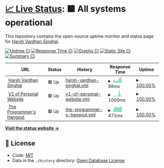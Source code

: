 # [📈 Live Status](https://harsh778.github.io/harshsinghal.me-status): <!--live status--> **🟩 All systems operational**

This repository contains the open-source uptime monitor and status page for [Harsh Vardhan Singhal](https://harshsinghal.me).

[![Uptime CI](https://github.com/koj-co/upptime/workflows/Uptime%20CI/badge.svg)](https://github.com/koj-co/upptime/actions?query=workflow%3A%22Uptime+CI%22)
[![Response Time CI](https://github.com/koj-co/upptime/workflows/Response%20Time%20CI/badge.svg)](https://github.com/koj-co/upptime/actions?query=workflow%3A%22Response+Time+CI%22)
[![Graphs CI](https://github.com/koj-co/upptime/workflows/Graphs%20CI/badge.svg)](https://github.com/koj-co/upptime/actions?query=workflow%3A%22Graphs+CI%22)
[![Static Site CI](https://github.com/koj-co/upptime/workflows/Static%20Site%20CI/badge.svg)](https://github.com/koj-co/upptime/actions?query=workflow%3A%22Static+Site+CI%22)
[![Summary CI](https://github.com/koj-co/upptime/workflows/Summary%20CI/badge.svg)](https://github.com/koj-co/upptime/actions?query=workflow%3A%22Summary+CI%22)

<!--start: status pages-->
<!-- This summary is generated by Upptime (https://github.com/upptime/upptime) -->
<!-- Do not edit this manually, your changes will be overwritten -->
<!-- prettier-ignore -->
| URL | Status | History | Response Time | Uptime |
| --- | ------ | ------- | ------------- | ------ |
| <img alt="" src="https://favicons.githubusercontent.com/harsh778.github.io" height="13"> [Harsh Vardhan Singhal](https://harsh778.github.io) | 🟩 Up | [harsh-vardhan-singhal.yml](https://github.com/harsh778/status/commits/HEAD/history/harsh-vardhan-singhal.yml) | <details><summary><img alt="Response time graph" src="./graphs/harsh-vardhan-singhal/response-time-week.png" height="20"> 86ms</summary><br><a href="https://harsh778.github.io/status/history/harsh-vardhan-singhal"><img alt="Response time 113" src="https://img.shields.io/endpoint?url=https%3A%2F%2Fraw.githubusercontent.com%2Fharsh778%2Fstatus%2FHEAD%2Fapi%2Fharsh-vardhan-singhal%2Fresponse-time.json"></a><br><a href="https://harsh778.github.io/status/history/harsh-vardhan-singhal"><img alt="24-hour response time 108" src="https://img.shields.io/endpoint?url=https%3A%2F%2Fraw.githubusercontent.com%2Fharsh778%2Fstatus%2FHEAD%2Fapi%2Fharsh-vardhan-singhal%2Fresponse-time-day.json"></a><br><a href="https://harsh778.github.io/status/history/harsh-vardhan-singhal"><img alt="7-day response time 86" src="https://img.shields.io/endpoint?url=https%3A%2F%2Fraw.githubusercontent.com%2Fharsh778%2Fstatus%2FHEAD%2Fapi%2Fharsh-vardhan-singhal%2Fresponse-time-week.json"></a><br><a href="https://harsh778.github.io/status/history/harsh-vardhan-singhal"><img alt="30-day response time 79" src="https://img.shields.io/endpoint?url=https%3A%2F%2Fraw.githubusercontent.com%2Fharsh778%2Fstatus%2FHEAD%2Fapi%2Fharsh-vardhan-singhal%2Fresponse-time-month.json"></a><br><a href="https://harsh778.github.io/status/history/harsh-vardhan-singhal"><img alt="1-year response time 113" src="https://img.shields.io/endpoint?url=https%3A%2F%2Fraw.githubusercontent.com%2Fharsh778%2Fstatus%2FHEAD%2Fapi%2Fharsh-vardhan-singhal%2Fresponse-time-year.json"></a></details> | <details><summary><a href="https://harsh778.github.io/status/history/harsh-vardhan-singhal">100.00%</a></summary><a href="https://harsh778.github.io/status/history/harsh-vardhan-singhal"><img alt="All-time uptime 99.41%" src="https://img.shields.io/endpoint?url=https%3A%2F%2Fraw.githubusercontent.com%2Fharsh778%2Fstatus%2FHEAD%2Fapi%2Fharsh-vardhan-singhal%2Fuptime.json"></a><br><a href="https://harsh778.github.io/status/history/harsh-vardhan-singhal"><img alt="24-hour uptime 100.00%" src="https://img.shields.io/endpoint?url=https%3A%2F%2Fraw.githubusercontent.com%2Fharsh778%2Fstatus%2FHEAD%2Fapi%2Fharsh-vardhan-singhal%2Fuptime-day.json"></a><br><a href="https://harsh778.github.io/status/history/harsh-vardhan-singhal"><img alt="7-day uptime 100.00%" src="https://img.shields.io/endpoint?url=https%3A%2F%2Fraw.githubusercontent.com%2Fharsh778%2Fstatus%2FHEAD%2Fapi%2Fharsh-vardhan-singhal%2Fuptime-week.json"></a><br><a href="https://harsh778.github.io/status/history/harsh-vardhan-singhal"><img alt="30-day uptime 100.00%" src="https://img.shields.io/endpoint?url=https%3A%2F%2Fraw.githubusercontent.com%2Fharsh778%2Fstatus%2FHEAD%2Fapi%2Fharsh-vardhan-singhal%2Fuptime-month.json"></a><br><a href="https://harsh778.github.io/status/history/harsh-vardhan-singhal"><img alt="1-year uptime 99.41%" src="https://img.shields.io/endpoint?url=https%3A%2F%2Fraw.githubusercontent.com%2Fharsh778%2Fstatus%2FHEAD%2Fapi%2Fharsh-vardhan-singhal%2Fuptime-year.json"></a></details>
| <img alt="" src="https://favicons.githubusercontent.com/harsh.cf" height="13"> [V1 of Personal Website](https://harsh.cf) | 🟩 Up | [v1-of-personal-website.yml](https://github.com/harsh778/status/commits/HEAD/history/v1-of-personal-website.yml) | <details><summary><img alt="Response time graph" src="./graphs/v1-of-personal-website/response-time-week.png" height="20"> 1000ms</summary><br><a href="https://harsh778.github.io/status/history/v1-of-personal-website"><img alt="Response time 505" src="https://img.shields.io/endpoint?url=https%3A%2F%2Fraw.githubusercontent.com%2Fharsh778%2Fstatus%2FHEAD%2Fapi%2Fv1-of-personal-website%2Fresponse-time.json"></a><br><a href="https://harsh778.github.io/status/history/v1-of-personal-website"><img alt="24-hour response time 402" src="https://img.shields.io/endpoint?url=https%3A%2F%2Fraw.githubusercontent.com%2Fharsh778%2Fstatus%2FHEAD%2Fapi%2Fv1-of-personal-website%2Fresponse-time-day.json"></a><br><a href="https://harsh778.github.io/status/history/v1-of-personal-website"><img alt="7-day response time 1000" src="https://img.shields.io/endpoint?url=https%3A%2F%2Fraw.githubusercontent.com%2Fharsh778%2Fstatus%2FHEAD%2Fapi%2Fv1-of-personal-website%2Fresponse-time-week.json"></a><br><a href="https://harsh778.github.io/status/history/v1-of-personal-website"><img alt="30-day response time 587" src="https://img.shields.io/endpoint?url=https%3A%2F%2Fraw.githubusercontent.com%2Fharsh778%2Fstatus%2FHEAD%2Fapi%2Fv1-of-personal-website%2Fresponse-time-month.json"></a><br><a href="https://harsh778.github.io/status/history/v1-of-personal-website"><img alt="1-year response time 505" src="https://img.shields.io/endpoint?url=https%3A%2F%2Fraw.githubusercontent.com%2Fharsh778%2Fstatus%2FHEAD%2Fapi%2Fv1-of-personal-website%2Fresponse-time-year.json"></a></details> | <details><summary><a href="https://harsh778.github.io/status/history/v1-of-personal-website">100.00%</a></summary><a href="https://harsh778.github.io/status/history/v1-of-personal-website"><img alt="All-time uptime 99.96%" src="https://img.shields.io/endpoint?url=https%3A%2F%2Fraw.githubusercontent.com%2Fharsh778%2Fstatus%2FHEAD%2Fapi%2Fv1-of-personal-website%2Fuptime.json"></a><br><a href="https://harsh778.github.io/status/history/v1-of-personal-website"><img alt="24-hour uptime 100.00%" src="https://img.shields.io/endpoint?url=https%3A%2F%2Fraw.githubusercontent.com%2Fharsh778%2Fstatus%2FHEAD%2Fapi%2Fv1-of-personal-website%2Fuptime-day.json"></a><br><a href="https://harsh778.github.io/status/history/v1-of-personal-website"><img alt="7-day uptime 100.00%" src="https://img.shields.io/endpoint?url=https%3A%2F%2Fraw.githubusercontent.com%2Fharsh778%2Fstatus%2FHEAD%2Fapi%2Fv1-of-personal-website%2Fuptime-week.json"></a><br><a href="https://harsh778.github.io/status/history/v1-of-personal-website"><img alt="30-day uptime 100.00%" src="https://img.shields.io/endpoint?url=https%3A%2F%2Fraw.githubusercontent.com%2Fharsh778%2Fstatus%2FHEAD%2Fapi%2Fv1-of-personal-website%2Fuptime-month.json"></a><br><a href="https://harsh778.github.io/status/history/v1-of-personal-website"><img alt="1-year uptime 99.96%" src="https://img.shields.io/endpoint?url=https%3A%2F%2Fraw.githubusercontent.com%2Fharsh778%2Fstatus%2FHEAD%2Fapi%2Fv1-of-personal-website%2Fuptime-year.json"></a></details>
| <img alt="" src="https://favicons.githubusercontent.com/theprogrammershangout.com" height="13"> [The Programmer's Hangout](https://theprogrammershangout.com) | 🟩 Up | [the-programmer-s-hangout.yml](https://github.com/harsh778/status/commits/HEAD/history/the-programmer-s-hangout.yml) | <details><summary><img alt="Response time graph" src="./graphs/the-programmer-s-hangout/response-time-week.png" height="20"> 471ms</summary><br><a href="https://harsh778.github.io/status/history/the-programmer-s-hangout"><img alt="Response time 413" src="https://img.shields.io/endpoint?url=https%3A%2F%2Fraw.githubusercontent.com%2Fharsh778%2Fstatus%2FHEAD%2Fapi%2Fthe-programmer-s-hangout%2Fresponse-time.json"></a><br><a href="https://harsh778.github.io/status/history/the-programmer-s-hangout"><img alt="24-hour response time 398" src="https://img.shields.io/endpoint?url=https%3A%2F%2Fraw.githubusercontent.com%2Fharsh778%2Fstatus%2FHEAD%2Fapi%2Fthe-programmer-s-hangout%2Fresponse-time-day.json"></a><br><a href="https://harsh778.github.io/status/history/the-programmer-s-hangout"><img alt="7-day response time 471" src="https://img.shields.io/endpoint?url=https%3A%2F%2Fraw.githubusercontent.com%2Fharsh778%2Fstatus%2FHEAD%2Fapi%2Fthe-programmer-s-hangout%2Fresponse-time-week.json"></a><br><a href="https://harsh778.github.io/status/history/the-programmer-s-hangout"><img alt="30-day response time 414" src="https://img.shields.io/endpoint?url=https%3A%2F%2Fraw.githubusercontent.com%2Fharsh778%2Fstatus%2FHEAD%2Fapi%2Fthe-programmer-s-hangout%2Fresponse-time-month.json"></a><br><a href="https://harsh778.github.io/status/history/the-programmer-s-hangout"><img alt="1-year response time 413" src="https://img.shields.io/endpoint?url=https%3A%2F%2Fraw.githubusercontent.com%2Fharsh778%2Fstatus%2FHEAD%2Fapi%2Fthe-programmer-s-hangout%2Fresponse-time-year.json"></a></details> | <details><summary><a href="https://harsh778.github.io/status/history/the-programmer-s-hangout">100.00%</a></summary><a href="https://harsh778.github.io/status/history/the-programmer-s-hangout"><img alt="All-time uptime 99.96%" src="https://img.shields.io/endpoint?url=https%3A%2F%2Fraw.githubusercontent.com%2Fharsh778%2Fstatus%2FHEAD%2Fapi%2Fthe-programmer-s-hangout%2Fuptime.json"></a><br><a href="https://harsh778.github.io/status/history/the-programmer-s-hangout"><img alt="24-hour uptime 100.00%" src="https://img.shields.io/endpoint?url=https%3A%2F%2Fraw.githubusercontent.com%2Fharsh778%2Fstatus%2FHEAD%2Fapi%2Fthe-programmer-s-hangout%2Fuptime-day.json"></a><br><a href="https://harsh778.github.io/status/history/the-programmer-s-hangout"><img alt="7-day uptime 100.00%" src="https://img.shields.io/endpoint?url=https%3A%2F%2Fraw.githubusercontent.com%2Fharsh778%2Fstatus%2FHEAD%2Fapi%2Fthe-programmer-s-hangout%2Fuptime-week.json"></a><br><a href="https://harsh778.github.io/status/history/the-programmer-s-hangout"><img alt="30-day uptime 100.00%" src="https://img.shields.io/endpoint?url=https%3A%2F%2Fraw.githubusercontent.com%2Fharsh778%2Fstatus%2FHEAD%2Fapi%2Fthe-programmer-s-hangout%2Fuptime-month.json"></a><br><a href="https://harsh778.github.io/status/history/the-programmer-s-hangout"><img alt="1-year uptime 99.96%" src="https://img.shields.io/endpoint?url=https%3A%2F%2Fraw.githubusercontent.com%2Fharsh778%2Fstatus%2FHEAD%2Fapi%2Fthe-programmer-s-hangout%2Fuptime-year.json"></a></details>

<!--end: status pages-->

[**Visit the status website →**](https://harshsinghal.me/harshsinghal.me-status)

## 📄 License

- Code: [MIT](./LICENSE)
- Data in the `./history` directory: [Open Database License](https://opendatacommons.org/licenses/odbl/1-0/)
